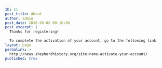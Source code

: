 ```yaml
---
ID: 11
post_title: About
author: admin
post_date: 2016-09-08 00:16:06
post_excerpt: |
  Thanks for registering!
  
  To complete the activation of your account, go to the following link: {{{activate.url}}}
layout: page
permalink: >
  http://news.shepherdhistory.org/site-name-activate-your-account/
published: true
---
```

<!-- Here be dragons.-->